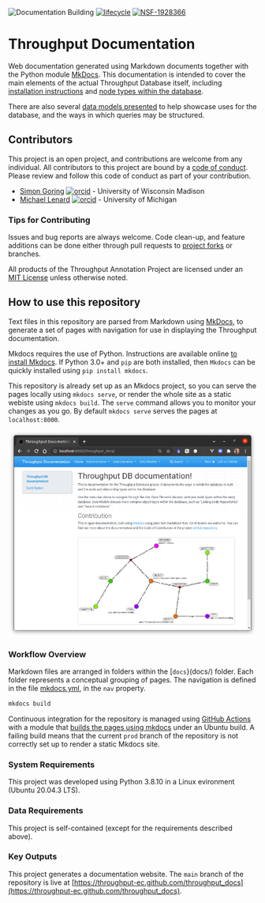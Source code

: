 ![Documentation Building](https://github.com/throughput-ec/throughput_docs/actions/workflows/ci.yml/badge.svg)
[![lifecycle](https://img.shields.io/badge/lifecycle-experimental-orange.svg)](https://www.tidyverse.org/lifecycle/#experimental)
[![NSF-1928366](https://img.shields.io/badge/NSF-1928366-blue.svg)](https://nsf.gov/awardsearch/showAward?AWD_ID=1928366)

# Throughput Documentation

Web documentation generated using Markdown documents together with the Python module [MkDocs](https://www.mkdocs.org/).  This documentation is intended to cover the main elements of the actual Throughput Database itself, including [installation instructions](https://throughput-ec.github.io/throughput_docs/admin/loading/) and [node types within the database](https://throughput-ec.github.io/throughput_docs/nodes/objects/).

There are also several [data models presented](https://throughput-ec.github.io/throughput_docs/models/data_models/) to help showcase uses for the database, and the ways in which queries may be structured.

## Contributors

This project is an open project, and contributions are welcome from any individual.  All contributors to this project are bound by a [code of conduct](CODE_OF_CONDUCT.md).  Please review and follow this code of conduct as part of your contribution.

* [Simon Goring](http://goring.org) [![orcid](https://img.shields.io/badge/orcid-0000--0002--2700--4605-brightgreen.svg)](https://orcid.org/0000-0002-2700-4605) - University of Wisconsin Madison
* [Michael Lenard](https://www.si.umich.edu/people/michael-lenard) [![orcid](https://img.shields.io/badge/orcid-0000--0003--0298--785X-brightgreen.svg)](https://orcid.org/0000-0003-0298-785X) - University of Michigan

### Tips for Contributing

Issues and bug reports are always welcome.  Code clean-up, and feature additions can be done either through pull requests to [project forks]() or branches.

All products of the Throughput Annotation Project are licensed under an [MIT License](LICENSE.md) unless otherwise noted.

## How to use this repository

Text files in this repository are parsed from Markdown using [MkDocs](https://www.mkdocs.org/), to generate a set of pages with navigation for use in displaying the Throughput documentation.

Mkdocs requires the use of Python.  Instructions are available online [to install Mkdocs](https://www.mkdocs.org/getting-started/#installation).  If Python 3.0+ and `pip` are both installed, then `Mkdocs` can be quickly installed using `pip install mkdocs`.

This repository is already set up as an Mkdocs project, so you can serve the pages locally using `mkdocs serve`, or render the whole site as a static webiste using `mkdocs build`.  The `serve` command allows you to monitor your changes as you go.  By default `mkdocs serve` serves the pages at `localhost:8000`.

![Webpage when built using mkdocs](throughput/images/built_page.png)

### Workflow Overview

Markdown files are arranged in folders within the [`docs`}(docs/) folder.  Each folder represents a conceptual grouping of pages.  The navigation is defined in the file [mkdocs.yml](mkdocs.yml), in the `nav` property.

```bash
mkdocs build
```

Continuous integration for the repository is managed using [GitHub Actions](https://github.com/throughput-ec/throughput_docs/actions) with a module that [builds the pages using mkdocs](https://github.com/throughput-ec/throughput_docs/blob/prod/.github/workflows/ci.yml) under an Ubuntu build.  A failing build means that the current `prod` branch of the repository is not correctly set up to render a static Mkdocs site.

### System Requirements

This project was developed using Python 3.8.10 in a Linux evironment (Ubuntu 20.04.3 LTS).

### Data Requirements

This project is self-contained (except for the requirements described above).

### Key Outputs

This project generates a documentation website.  The `main` branch of the repository is live at [https://throughput-ec.github.com/throughput_docs](https://throughput-ec.github.com/throughput_docs).
